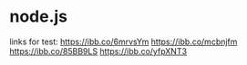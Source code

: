 # node.js

links for test:
https://ibb.co/6mrvsYm
https://ibb.co/mcbnjfm
https://ibb.co/85BB9LS
https://ibb.co/yfpXNT3
